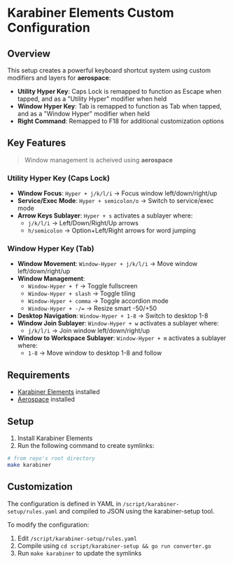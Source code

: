 # Karabiner Elements Custom Configuration

## Overview

This setup creates a powerful keyboard shortcut system using custom modifiers and layers for **aerospace**:

- **Utility Hyper Key**: Caps Lock is remapped to function as Escape when tapped, and as a "Utility Hyper" modifier when held
- **Window Hyper Key**: Tab is remapped to function as Tab when tapped, and as a "Window Hyper" modifier when held
- **Right Command**: Remapped to F18 for additional customization options

## Key Features

> Window management is acheived using **aerospace**

### Utility Hyper Key (Caps Lock)

- **Window Focus**: `Hyper + j/k/l/i` → Focus window left/down/right/up
- **Service/Exec Mode**: `Hyper + semicolon/o` → Switch to service/exec mode
- **Arrow Keys Sublayer**: `Hyper + s` activates a sublayer where:
  - `j/k/l/i` → Left/Down/Right/Up arrows
  - `h/semicolon` → Option+Left/Right arrows for word jumping

### Window Hyper Key (Tab)

- **Window Movement**: `Window-Hyper + j/k/l/i` → Move window left/down/right/up
- **Window Management**: 
  - `Window-Hyper + f` → Toggle fullscreen
  - `Window-Hyper + slash` → Toggle tiling
  - `Window-Hyper + comma` → Toggle accordion mode
  - `Window-Hyper + -/=` → Resize smart -50/+50
- **Desktop Navigation**: `Window-Hyper + 1-8` → Switch to desktop 1-8
- **Window Join Sublayer**: `Window-Hyper + w` activates a sublayer where:
  - `j/k/l/i` → Join window left/down/right/up
- **Window to Workspace Sublayer**: `Window-Hyper + m` activates a sublayer where:
  - `1-8` → Move window to desktop 1-8 and follow

## Requirements

- [Karabiner Elements](https://karabiner-elements.pqrs.org/) installed
- [Aerospace](https://github.com/nikitabobko/AeroSpace) installed

## Setup

1. Install Karabiner Elements
2. Run the following command to create symlinks:
```bash
# from repo's root directory
make karabiner
```

## Customization

The configuration is defined in YAML in `/script/karabiner-setup/rules.yaml` and compiled to JSON using the karabiner-setup tool.

To modify the configuration:
1. Edit `/script/karabiner-setup/rules.yaml`
2. Compile using `cd script/karabiner-setup && go run converter.go`
3. Run `make karabiner` to update the symlinks